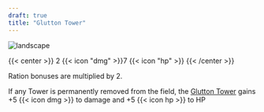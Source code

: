 ```yaml
---
draft: true
title: "Glutton Tower"
---
```


![landscape](/images/towers/towerS_54.png)

{{< center >}}
2 {{< icon "dmg" >}}7 {{< icon "hp" >}}
{{< /center >}}

Ration bonuses are multiplied by 2.

If any Tower is permanently removed from the field, the [Glutton Tower](/towers/glutton-tower) gains +5 {{< icon dmg >}} to damage and +5 {{< icon hp >}} to HP